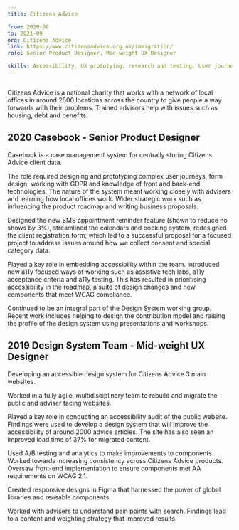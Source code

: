 ```yaml
---
title: Citizens Advice

from: 2020-08
to: 2021-09
org: Citizens Advice
link: https://www.citizensadvice.org.uk/immigration/ 
role: Senior Product Designer, Mid-weight UX Designer

skills: Accessibility, UX prototying, research and testing, User journey mapping, Software design, Agile development, Line management, Design Systems
---
```


<img src="ca-logo.png" class="cvlogo" alt=''></img>

<div>
Citizens Advice is a national charity that works with a network of local offices in around 2500 locations across the country to give people a way forwards with their problems. Trained advisors help with issues such as housing, debt and benefits. 

<h2>2020 Casebook - Senior Product Designer </h2>

Casebook is a case management system for centrally storing Citizens Advice client data.

The role required designing and prototyping complex user journeys, form design, working with GDPR and knowledge of front and back-end technologies. The nature of the system meant working closely with advisers and learning how local offices work. Wider strategic work such as influencing the product roadmap and writing business proposals.

Designed the new SMS appointment reminder feature (shown to reduce no shows by 3%), streamlined the calendars and booking system, redesigned the client registration form; which led to a successful proposal for a focused project to address issues around how we collect consent and special category data.

Played a key role in embedding accessibility within the team. Introduced new a11y focused ways of working such as assistive tech labs, a11y acceptance criteria and a11y testing. This has resulted in prioritising accessibility in the roadmap, a suite of design changes and new components that meet WCAG compliance.

Continued to be an integral part of the Design System working group. Recent work includes helping to design the contribution model and raising the profile of the design system using presentations and workshops.

<h2> 2019 Design System Team - Mid-weight UX Designer </h2>

Developing an accessible design system for Citizens Advice 3 main websites. 

Worked in a fully agile, multidisciplinary team to rebuild and migrate the public and adviser facing websites. 

Played a key role in conducting an accessibility audit of the public website. Findings were used to develop a design system that will improve the accessibility of around 2000 advice articles. The site has also seen an improved load time of 37% for migrated content.

Used A/B testing and analytics to make improvements to components. Worked towards increasing consistency across Citizens Advice products. Oversaw front-end implementation to ensure components met AA requirements on WCAG 2.1.

Created responsive designs in Figma that harnessed the power of global libraries and reusable components.

Worked with advisers to understand pain points with search. Findings lead to a content and weighting strategy that improved results.
</div>